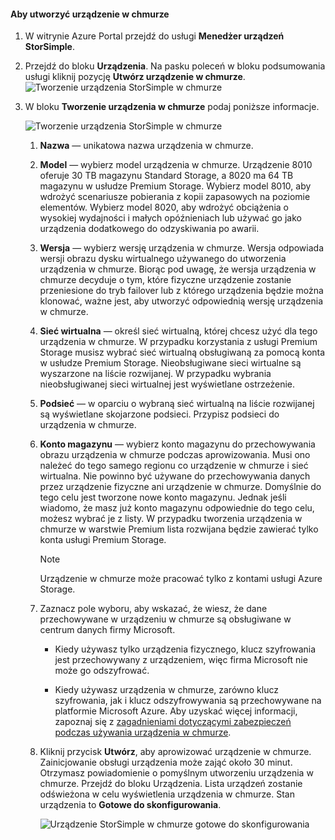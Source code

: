 #### <a name="to-create-a-cloud-appliance"></a>Aby utworzyć urządzenie w chmurze

1. W witrynie Azure Portal przejdź do usługi **Menedżer urządzeń StorSimple**.
2. Przejdź do bloku **Urządzenia**. Na pasku poleceń w bloku podsumowania usługi kliknij pozycję **Utwórz urządzenie w chmurze**.
    ![Tworzenie urządzenia StorSimple w chmurze](./media/storsimple-8000-create-cloud-appliance-u2/sca-create1.png)
3. W bloku **Tworzenie urządzenia w chmurze** podaj poniższe informacje.
   
    ![Tworzenie urządzenia StorSimple w chmurze](./media/storsimple-8000-create-cloud-appliance-u2/sca-create2m.png)
   
   1. **Nazwa** — unikatowa nazwa urządzenia w chmurze.
   2. **Model** — wybierz model urządzenia w chmurze. Urządzenie 8010 oferuje 30 TB magazynu Standard Storage, a 8020 ma 64 TB magazynu w usłudze Premium Storage. Wybierz model 8010, aby wdrożyć scenariusze pobierania z kopii zapasowych na poziomie elementów. Wybierz model 8020, aby wdrożyć obciążenia o wysokiej wydajności i małych opóźnieniach lub używać go jako urządzenia dodatkowego do odzyskiwania po awarii.
   3. **Wersja** — wybierz wersję urządzenia w chmurze. Wersja odpowiada wersji obrazu dysku wirtualnego używanego do utworzenia urządzenia w chmurze. Biorąc pod uwagę, że wersja urządzenia w chmurze decyduje o tym, które fizyczne urządzenie zostanie przeniesione do tryb failover lub z którego urządzenia będzie można klonować, ważne jest, aby utworzyć odpowiednią wersję urządzenia w chmurze.
   4. **Sieć wirtualna** — określ sieć wirtualną, której chcesz użyć dla tego urządzenia w chmurze. W przypadku korzystania z usługi Premium Storage musisz wybrać sieć wirtualną obsługiwaną za pomocą konta w usłudze Premium Storage. Nieobsługiwane sieci wirtualne są wyszarzone na liście rozwijanej. W przypadku wybrania nieobsługiwanej sieci wirtualnej jest wyświetlane ostrzeżenie.
   5. **Podsieć** — w oparciu o wybraną sieć wirtualną na liście rozwijanej są wyświetlane skojarzone podsieci. Przypisz podsieci do urządzenia w chmurze.
   6. **Konto magazynu** — wybierz konto magazynu do przechowywania obrazu urządzenia w chmurze podczas aprowizowania. Musi ono należeć do tego samego regionu co urządzenie w chmurze i sieć wirtualna. Nie powinno być używane do przechowywania danych przez urządzenie fizyczne ani urządzenie w chmurze. Domyślnie do tego celu jest tworzone nowe konto magazynu. Jednak jeśli wiadomo, że masz już konto magazynu odpowiednie do tego celu, możesz wybrać je z listy. W przypadku tworzenia urządzenia w chmurze w warstwie Premium lista rozwijana będzie zawierać tylko konta usługi Premium Storage.
      
      > [!NOTE]
      > Urządzenie w chmurze może pracować tylko z kontami usługi Azure Storage.
    
   7. Zaznacz pole wyboru, aby wskazać, że wiesz, że dane przechowywane w urządzeniu w chmurze są obsługiwane w centrum danych firmy Microsoft.
       * Kiedy używasz tylko urządzenia fizycznego, klucz szyfrowania jest przechowywany z urządzeniem, więc firma Microsoft nie może go odszyfrować.

       * Kiedy używasz urządzenia w chmurze, zarówno klucz szyfrowania, jak i klucz odszyfrowywania są przechowywane na platformie Microsoft Azure. Aby uzyskać więcej informacji, zapoznaj się z [zagadnieniami dotyczącymi zabezpieczeń podczas używania urządzenia w chmurze](../articles/storsimple/storsimple-security.md).
   8. Kliknij przycisk **Utwórz**, aby aprowizować urządzenie w chmurze. Zainicjowanie obsługi urządzenia może zająć około 30 minut. Otrzymasz powiadomienie o pomyślnym utworzeniu urządzenia w chmurze. Przejdź do bloku Urządzenia. Lista urządzeń zostanie odświeżona w celu wyświetlenia urządzenia w chmurze. Stan urządzenia to **Gotowe do skonfigurowania**.
      
      ![Urządzenie StorSimple w chmurze gotowe do skonfigurowania](./media/storsimple-8000-create-cloud-appliance-u2/sca-create3.png)

